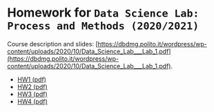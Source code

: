# Homework for `Data Science Lab: Process and Methods (2020/2021)`

Course description and slides: [https://dbdmg.polito.it/wordpress/wp-content/uploads/2020/10/Data_Science_Lab___Lab_1.pdf](https://dbdmg.polito.it/wordpress/wp-content/uploads/2020/10/Data_Science_Lab___Lab_1.pdf).

- [HW1 (pdf)](https://dbdmg.polito.it/wordpress/wp-content/uploads/2020/10/Data_Science_Lab___Lab_1.pdf)
- [HW2 (pdf)](https://dbdmg.polito.it/wordpress/wp-content/uploads/2020/10/Data_Science_Lab___Lab_2.pdf)
- [HW3 (pdf)](https://dbdmg.polito.it/wordpress/wp-content/uploads/2020/10/Data_Science_Lab___Lab_3.pdf)
- [HW4 (pdf)](https://dbdmg.polito.it/wordpress/wp-content/uploads/2020/10/Data_Science_Lab___Lab_4___Numpy.pdf)

